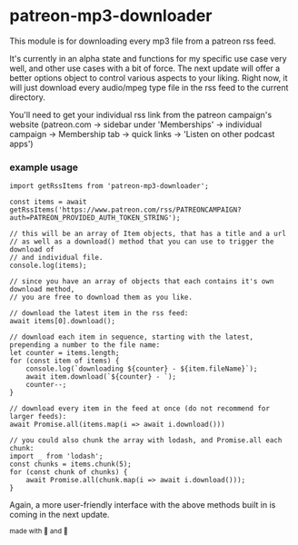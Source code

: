 # patreon-mp3-downloader

This module is for downloading every mp3 file from a patreon rss feed.

It's currently in an alpha state and functions for my specific use case very well, and other use cases with a bit of force.
The next update will offer a better options object to control various aspects to your liking.
Right now, it will just download every audio/mpeg type file in the rss feed to the current directory.

You'll need to get your individual rss link from the patreon campaign's website
(patreon.com -> sidebar under 'Memberships' -> individual campaign -> Membership tab -> quick links -> 'Listen on other podcast apps')

### example usage

```
import getRssItems from 'patreon-mp3-downloader';

const items = await getRssItems('https://www.patreon.com/rss/PATREONCAMPAIGN?auth=PATREON_PROVIDED_AUTH_TOKEN_STRING');

// this will be an array of Item objects, that has a title and a url
// as well as a download() method that you can use to trigger the download of
// and individual file.
console.log(items);

// since you have an array of objects that each contains it's own download method,
// you are free to download them as you like.

// download the latest item in the rss feed:
await items[0].download();

// download each item in sequence, starting with the latest, prepending a number to the file name:
let counter = items.length;
for (const item of items) {
    console.log(`downloading ${counter} - ${item.fileName}`);
    await item.download(`${counter} - `);
    counter--;
}

// download every item in the feed at once (do not recommend for larger feeds):
await Promise.all(items.map(i => await i.download()))

// you could also chunk the array with lodash, and Promise.all each chunk:
import _ from 'lodash';
const chunks = items.chunk(5);
for (const chunk of chunks) {
    await Promise.all(chunk.map(i => await i.download()));
}
```

Again, a more user-friendly interface with the above methods built in is coming in the next update.

<sub>made with 💖 and 🍺</sub>
